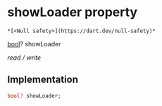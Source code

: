 


# showLoader property




    *[<Null safety>](https://dart.dev/null-safety)*


[bool](https://api.flutter.dev/flutter/dart-core/bool-class.html)? showLoader
  
_read / write_






## Implementation

```dart
bool? showLoader;


```








